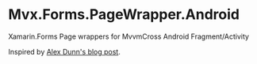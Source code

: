 # Mvx.Forms.PageWrapper.Android
Xamarin.Forms Page wrappers for MvvmCross Android Fragment/Activity

Inspired by [Alex Dunn's blog post](https://alexdunn.org/2018/07/19/xamarin-tip-embed-your-xamarin-forms-pages-in-your-android-activities/).
